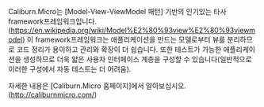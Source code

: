 ﻿Caliburn.Micro는 [Model-View-ViewModel 패턴] 기반의 인기있는 타사 framework프레임워크입니다. (https://en.wikipedia.org/wiki/Model%E2%80%93view%E2%80%93viewmodel) 이 framework프레임워크는 애플리케이션을 만드는 모델로부터 뷰를 분리하므로 코드 정리가 용이하고 관리와 확장이 더 쉽습니다. 또한 테스트가 가능한 애플리케이션을 생성하므로 더욱 얇은 사용자 인터페이스 계층을 구성할 수 있습니다(일반적으로 이러한 구성에서 자동 테스트는 더 어려움).

자세한 내용은 [Caliburn.Micro 홈페이지]에서 알아보십시오. (http://caliburnmicro.com/)
